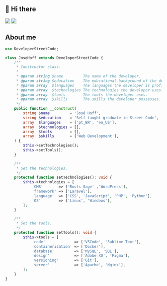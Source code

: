 <h2>👋 Hi there</h2>
<a href="https://www.linkedin.com/in/jos%C3%A9-hoff/" style="text-decoration: none">
    <img src="https://img.shields.io/badge/-Jos%C3%A9%20Hoff-blue?style=flat-square&logo=Linkedin&logoColor=white&link=https://www.linkedin.com/in/jos%C3%A9-hoff/" />
</a>
<a href="mailto:jhoff@studiovisual.com.br" style="text-decoration: none">
    <img src="https://img.shields.io/badge/-jhoff@studiovisual.com.br-c14438?style=flat-square&logo=Gmail&logoColor=white&link=mailto:joseaugusto.ares@gmail.com" />
</a>

<h2>About me</h2>

```PHP
use DeveloperStreetCode;

class JoseHoff extends DeveloperStreetCode {
    /**
     * Constructor class.
     *
     * @param string $name         The name of the developer.
     * @param string $education    The educational background of the developer.
     * @param array  $languages    The languages the developer is proficient in.
     * @param array  $technologies The technologies the developer uses.
     * @param array  $tools        The tools the developer uses.
     * @param array  $skills       The skills the developer possesses.
     */
    public function __construct(
        string $name         = 'José Hoff',
        string $education    = 'Self-taught graduate in Street Code',
        array  $languages    = ['pt_BR', 'en_US'],
        array  $technologies = [],
        array  $tools        = [],
        array  $skills       = ['Web Development'],
    ) {
        $this->setTechnologies();
        $this->setTools();
    }

    /**
     * Set the technologies.
     */
    protected function setTechnologies(): void {
        $this->technologies = [
            'CMS'       => ['Roots Sage' ,'WordPress'],
            'framework' => ['Laravel'],
            'language'  => ['CSS', 'JavaScript', 'PHP', 'Python'],
            'OS'        => ['Linux', 'Windows'],
        ];
    }

    /**
     * Set the tools.
     */
    protected function setTools(): void {
        $this->tools = [
            'code'             => ['VSCode', 'Sublime Text'],
            'containerization' => ['Docker'],
            'database'         => ['MySQL', 'SQL'],
            'design'           => ['Adobe XD', 'Figma'],
            'versioning'       => ['Git'],
            'server'           => ['Apache', 'Nginx'],
        ];
    }
}
```
